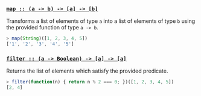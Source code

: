 <h3 name="map"><code><a href="https://github.com/plaid/transcribe/blob/v0.5.0/examples/fp.js#L4">map :: (a -⁠> b) -⁠> [a] -⁠> [b]</a></code></h3>

Transforms a list of elements of type `a` into a list of elements
of type `b` using the provided function of type `a -> b`.

```javascript
> map(String)([1, 2, 3, 4, 5])
['1', '2', '3', '4', '5']
```

<h3 name="filter"><code><a href="https://github.com/plaid/transcribe/blob/v0.5.0/examples/fp.js#L24">filter :: (a -⁠> Boolean) -⁠> [a] -⁠> [a]</a></code></h3>

Returns the list of elements which satisfy the provided predicate.

```javascript
> filter(function(n) { return n % 2 === 0; })([1, 2, 3, 4, 5])
[2, 4]
```
